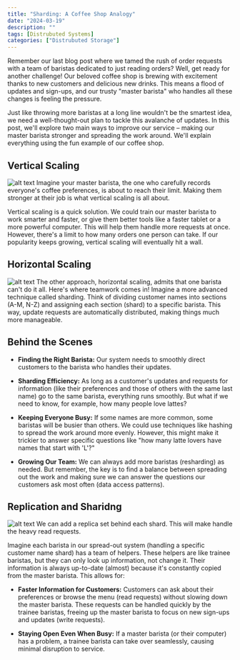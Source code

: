 ```yaml
---
title: "Sharding: A Coffee Shop Analogy"
date: "2024-03-19"
description: ""
tags: [Distrubuted Systems]
categories: ["Distrubuted Storage"]
---
```


Remember our last blog post where we tamed the rush of order requests with a team of baristas dedicated to just reading orders? Well, get ready for another challenge! Our beloved coffee shop is brewing with excitement thanks to new customers and delicious new drinks. This means a flood of updates and sign-ups, and our trusty "master barista" who handles all these changes is feeling the pressure.

Just like throwing more baristas at a long line wouldn't be the smartest idea, we need a well-thought-out plan to tackle this avalanche of updates. In this post, we'll explore two main ways to improve our service – making our master barista stronger and spreading the work around. We'll explain everything using the fun example of our coffee shop.

## Vertical Scaling 
![alt text](/images/vertical-scaling.png)
Imagine your master barista, the one who carefully records everyone's coffee preferences, is about to reach their limit. Making them stronger at their job is what vertical scaling is all about.

Vertical scaling is a quick solution. We could train our master barista to work smarter and faster, or give them better tools like a faster tablet or a more powerful computer. This will help them handle more requests at once. However, there's a limit to how many orders one person can take. If our popularity keeps growing, vertical scaling will eventually hit a wall. 

##  Horizontal Scaling
![alt text](/images/horizental-scaling.png)
The other approach, horizontal scaling, admits that one barista can't do it all. Here's where teamwork comes in! Imagine a more advanced technique called sharding. Think of dividing customer names into sections (A-M, N-Z) and assigning each section (shard) to a specific barista. This way, update requests are automatically distributed, making things much more manageable.

## Behind the Scenes

* **Finding the Right Barista:** Our system needs to smoothly direct customers to the barista who handles their updates.

* **Sharding Efficiency:** As long as a customer's updates and requests for information (like their preferences and those of others with the same last name) go to the same barista, everything runs smoothly. But what if we need to know, for example, how many people love lattes? 

* **Keeping Everyone Busy:** If some names are more common, some baristas will be busier than others. We could use techniques like hashing to spread the work around more evenly. However, this might make it trickier to answer specific questions like "how many latte lovers have names that start with 'L'?"

* **Growing Our Team:** We can always add more baristas (resharding) as needed. But remember, the key is to find a balance between spreading out the work and making sure we can answer the questions our customers ask most often (data access patterns).

## Replication and Sharidng
![alt text](/images/replication-and-sharding.png)
We can add a replica set behind each shard. This will make handle the heavy read requests. 

Imagine each barista in our spread-out system (handling a specific customer name shard) has a team of helpers. These helpers are like trainee baristas, but they can only look up information, not change it. Their information is always up-to-date (almost) because it's constantly copied from the master barista. This allows for:

* **Faster Information for Customers:** Customers can ask about their preferences or browse the menu (read requests) without slowing down the master barista. These requests can be handled quickly by the trainee baristas, freeing up the master barista to focus on new sign-ups and updates (write requests).

* **Staying Open Even When Busy:** If a master barista (or their computer) has a problem, a trainee barista can take over seamlessly, causing minimal disruption to service.